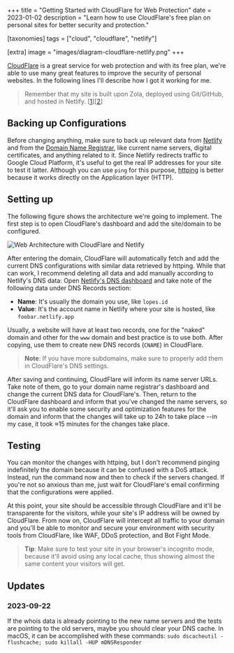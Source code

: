 +++
title = "Getting Started with CloudFlare for Web Protection"
date  = 2023-01-02
description = "Learn how to use CloudFlare's free plan on personal sites for better security and protection."

[taxonomies]
tags = ["cloud", "cloudflare", "netlify"]

[extra]
image = "images/diagram-cloudflare-netlify.png"
+++

[CloudFlare](https://www.cloudflare.com/) is a great service for web protection and with its free plan, we're able to use many great features to improve the security of personal websites.  In the following lines I'll describe how I got it working for me.

> Remember that my site is built upon Zola, deployed using Git/GitHub, and hosted in Netlify. [[1](@/2020-zola-sites-estaticos.md)][[2](@/2022-zola-change-theme.md)]


## Backing up Configurations

Before changing anything, make sure to back up relevant data from [Netlify](https://www.netlify.com/) and from the [Domain Name Registrar](https://en.wikipedia.org/wiki/Domain_name_registrar), like current name servers, digital certificates, and anything related to it.  Since Netlify redirects traffic to Google Cloud Platform, it's useful to get the real IP addresses for your site to test it latter.  Although you can use `ping` for this purpose, [httping](https://www.vanheusden.com/httping/) is better because it works directly on the Application layer (HTTP).


## Setting up

The following figure shows the architecture we're going to implement.  The first step is to open CloudFlare's dashboard and add the site/domain to be configured.

![Web Architecture with CloudFlare and Netlify](/images/diagram-cloudflare-netlify.png "Sequence diagram showing how the architecture works.")

After entering the domain, CloudFlare will automatically fetch and add the current DNS configurations with similar data retrieved by httping.  While that can work, I recommend deleting all data and add manually according to Netlify's DNS data: Open [Netlify's DNS dashboard](https://docs.netlify.com/domains-https/netlify-dns/?_ga=2.53786856.179018823.1672665095-1288696901.1672665095) and take note of the following data under DNS Records section:

- **Name**: It's usually the domain you use, like `lopes.id`
- **Value**: It's the account name in Netlify where your site is hosted, like `foobar.netlify.app`

Usually, a website will have at least two records, one for the "naked" domain and other for the `www` domain and best practice is to use both.  After copying, use them to create new DNS records (`CNAME`) in CloudFlare.

> **Note**: If you have more subdomains, make sure to properly add them in CloudFlare's DNS settings.

After saving and continuing, CloudFlare will inform its name server URLs.  Take note of them, go to your domain name registrar's dashboard and change the current DNS data for CloudFlare's.  Then, return to the CloudFlare dashboard and inform that you've changed the name servers, so it'll ask you to enable some security and optimization features for the domain and inform that the changes will take up to 24h to take place --in my case, it took &approx;15 minutes for the changes take place.


## Testing

You can monitor the changes with httping, but I don't recommend pinging indefinitely the domain because it can be confused with a DoS attack.  Instead, run the command now and then to check if the servers changed.  If you're not so anxious than me, just wait for CloudFlare's email confirming that the configurations were applied.

At this point, your site should be accessible through CloudFlare and it'll be transparente for the visitors, while your site's IP address will be owned by CloudFlare.  From now on, CloudFlare will intercept all traffic to your domain and you'll be able to monitor and secure your environment with security tools from CloudFlare, like WAF, DDoS protection, and Bot Fight Mode.

> **Tip**: Make sure to test your site in your browser's incognito mode, because it'll avoid using any local cache, thus showing almost the same content your visitors will get.


## Updates

### 2023-09-22
If the whois data is already pointing to the new name servers and the tests are pointing to the old servers, maybe you should clear your DNS cache. In macOS, it can be accomplished with these commands: `sudo dscacheutil -flushcache; sudo killall -HUP mDNSResponder`
